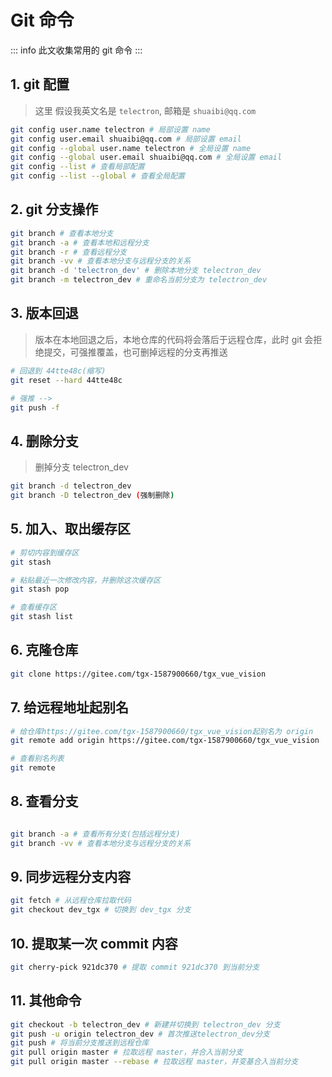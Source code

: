 # Git 命令

::: info
此文收集常用的 git 命令
:::

## 1. git 配置

> 这里 假设我英文名是 `telectron`, 邮箱是 `shuaibi@qq.com`

```bash
git config user.name telectron # 局部设置 name
git config user.email shuaibi@qq.com # 局部设置 email
git config --global user.name telectron # 全局设置 name
git config --global user.email shuaibi@qq.com # 全局设置 email
git config --list # 查看局部配置
git config --list --global # 查看全局配置
```

## 2. git 分支操作

```bash
git branch # 查看本地分支
git branch -a # 查看本地和远程分支
git branch -r # 查看远程分支
git branch -vv # 查看本地分支与远程分支的关系
git branch -d 'telectron_dev' # 删除本地分支 telectron_dev
git branch -m telectron_dev # 重命名当前分支为 telectron_dev
```

## 3. 版本回退

> 版本在本地回退之后，本地仓库的代码将会落后于远程仓库，此时 git 会拒绝提交，可强推覆盖，也可删掉远程的分支再推送

```bash
# 回退到 44tte48c(缩写)
git reset --hard 44tte48c

# 强推 -->
git push -f
```

## 4. 删除分支

> 删掉分支 telectron_dev

```bash
git branch -d telectron_dev
git branch -D telectron_dev (强制删除)
```

## 5. 加入、取出缓存区

```bash
# 剪切内容到缓存区
git stash

# 粘贴最近一次修改内容，并删除这次缓存区
git stash pop

# 查看缓存区
git stash list
```

## 6. 克隆仓库

```bash
git clone https://gitee.com/tgx-1587900660/tgx_vue_vision
```

## 7. 给远程地址起别名

```bash
# 给仓库https://gitee.com/tgx-1587900660/tgx_vue_vision起别名为 origin
git remote add origin https://gitee.com/tgx-1587900660/tgx_vue_vision

# 查看别名列表
git remote
```

## 8. 查看分支

```bash

git branch -a # 查看所有分支(包括远程分支)
git branch -vv # 查看本地分支与远程分支的关系
```

## 9. 同步远程分支内容

```bash
git fetch # 从远程仓库拉取代码
git checkout dev_tgx # 切换到 dev_tgx 分支
```

## 10. 提取某一次 commit 内容

```bash
git cherry-pick 921dc370 # 提取 commit 921dc370 到当前分支
```

## 11. 其他命令

```bash
git checkout -b telectron_dev # 新建并切换到 telectron_dev 分支
git push -u origin telectron_dev # 首次推送telectron_dev分支
git push # 将当前分支推送到远程仓库
git pull origin master # 拉取远程 master，并合入当前分支
git pull origin master --rebase # 拉取远程 master，并变基合入当前分支
```

